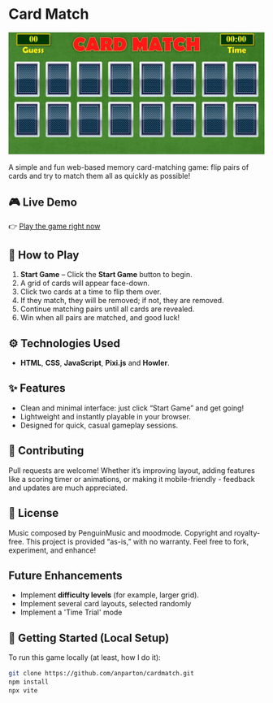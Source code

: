 # Card Match
![Game Screenshot](assets/screenshot.jpg)

A simple and fun web-based memory card-matching game: flip pairs of cards and try to match them all as quickly as possible!


## 🎮 Live Demo

👉 [Play the game right now](https://andrewparton.co.uk/cardmatch/)

## 🧠 How to Play

1. **Start Game** – Click the **Start Game** button to begin.
2. A grid of cards will appear face-down.
3. Click two cards at a time to flip them over.
4. If they match, they will be removed; if not, they are removed.
5. Continue matching pairs until all cards are revealed.
6. Win when all pairs are matched, and good luck!

## ⚙️ Technologies Used

- **HTML**, **CSS**, **JavaScript**, **Pixi.js** and **Howler**. 
## ✨ Features

- Clean and minimal interface: just click “Start Game” and get going!
- Lightweight and instantly playable in your browser.
- Designed for quick, casual gameplay sessions.

## 🤝 Contributing

Pull requests are welcome! Whether it’s improving layout, adding features like a scoring timer or animations, or making it mobile-friendly - feedback and updates are much appreciated.

## 📄 License
Music composed by PenguinMusic and moodmode. Copyright and royalty-free.
This project is provided “as-is,” with no warranty. Feel free to fork, experiment, and enhance!

## Future Enhancements

- Implement **difficulty levels** (for example, larger grid).
- Implement several card layouts, selected randomly
- Implement a 'Time Trial' mode
  
## 🚀 Getting Started (Local Setup)

To run this game locally (at least, how I do it):

```bash
git clone https://github.com/anparton/cardmatch.git
npm install
npx vite





